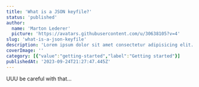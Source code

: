 ```yaml
---
title: 'What is a JSON keyfile?'
status: 'published'
author:
  name: 'Marton Lederer'
  picture: 'https://avatars.githubusercontent.com/u/30638105?v=4'
slug: 'what-is-a-json-keyfile'
description: 'Lorem ipsum dolor sit amet consectetur adipisicing elit. Numquam a ut aliquam maxime assumenda dolor veritatis non blanditiis eos, quisquam facere rem accusantium, error praesentium suscipit eligendi unde ducimus deserunt.'
coverImage: ''
category: [{"value":"getting-started","label":"Getting started"}]
publishedAt: '2023-09-24T21:27:47.445Z'
---
```


UUU be careful with that...


